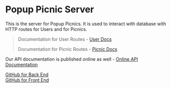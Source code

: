 # Popup Picnic Server

This is the server for Popup Picnics. It is used to interact with database with HTTP routes for Users and for Picnics.

> Documentation for User Routes - [User Docs](docs/users.md)
>
> Documentation for Picnic Routes - [Picnic Docs](docs/picnics.md)

Our API documentation is published online as well - [Online API Documentation](https://documenter.getpostman.com/view/4923676/S17rvTkt)

[GitHub for Back End](https://github.com/Jameson13B/popup-picnic-server)  
[GitHub for Front End](https://github.com/Jameson13B/popup-picnic)
